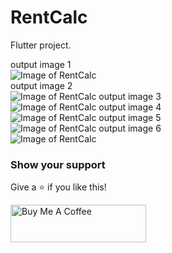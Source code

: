 # RentCalc

Flutter project.

output image 1 <br />
![Image of RentCalc](https://github.com/sandeepmaharjan55/rentcalc/blob/main/outputimages/1.jpg) <br />
output image 2<br />
![Image of RentCalc](https://github.com/sandeepmaharjan55/rentcalc/blob/main/outputimages/2.jpg)
output image 3<br />
![Image of RentCalc](https://github.com/sandeepmaharjan55/rentcalc/blob/main/outputimages/3.jpg)
output image 4<br />
![Image of RentCalc](https://github.com/sandeepmaharjan55/rentcalc/blob/main/outputimages/4.jpg)
output image 5<br />
![Image of RentCalc](https://github.com/sandeepmaharjan55/rentcalc/blob/main/outputimages/5.jpg)
output image 6<br />
![Image of RentCalc](https://github.com/sandeepmaharjan55/rentcalc/blob/main/outputimages/6.jpg)

### Show your support

Give a ⭐ if you like this!

<a href="https://www.buymeacoffee.com/sandeepmaharjan" target="_blank"><img src="https://cdn.buymeacoffee.com/buttons/v2/default-violet.png" alt="Buy Me A Coffee" height= "60px" width= "217px" ></a>
